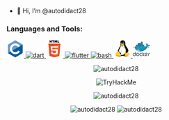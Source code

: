 - 👋 Hi, I’m @autodidact28
<!--- - 👀 I’m interested in 
- 🌱 I’m currently learning 
- 💞️ I’m looking to collaborate on ...
- 📫 How to reach me ... 
--->




<h3 align="left">Languages and Tools:</h3>
<p align="left">
  <a href="https://www.cprogramming.com/" target="_blank" rel="noreferrer">
    <img src="https://raw.githubusercontent.com/devicons/devicon/master/icons/c/c-original.svg" alt="c" width="40" height="40"/>
  </a>
  <a href="https://dart.dev" target="_blank" rel="noreferrer">
    <img src="https://www.vectorlogo.zone/logos/dartlang/dartlang-icon.svg" alt="dart" width="40" height="40"/>
  </a>
  <a href="https://www.w3.org/html/" target="_blank" rel="noreferrer">
    <img src="https://raw.githubusercontent.com/devicons/devicon/master/icons/html5/html5-original-wordmark.svg" alt="html5" width="40" height="40"/>
  </a>
  <a href="https://flutter.dev" target="_blank" rel="noreferrer">
    <img src="https://www.vectorlogo.zone/logos/flutterio/flutterio-icon.svg" alt="flutter" width="40" height="40"/>
  </a> 
  <a href="https://www.gnu.org/software/bash/" target="_blank"> 
    <img src="https://www.vectorlogo.zone/logos/gnu_bash/gnu_bash-icon.svg" alt="bash" width="40" height="40"/> 
  </a>
  <a href="https://www.linux.org/" target="_blank"> 
    <img src="https://raw.githubusercontent.com/devicons/devicon/master/icons/linux/linux-original.svg" alt="linux" width="40" height="40"/>
  </a>
  <a href="https://www.docker.com/" target="_blank"> 
    <img src="https://raw.githubusercontent.com/devicons/devicon/master/icons/docker/docker-original-wordmark.svg" alt="docker" width="40" height="40"/> 
  </a> 
</p>
<p align="center">
  <img src="https://komarev.com/ghpvc/?username=autodidact28&label=Profile%20views&color=0e75b6&style=flat" alt="autodidact28" />
</p> 
<p align="center">
 <img src="https://tryhackme-badges.s3.amazonaws.com/autodidact28.png" alt="TryHackMe">
</p>
<p align="center">
  <img width="500px" src="https://github-readme-stats.vercel.app/api/top-langs?username=autodidact28&show_icons=true&locale=en&layout=compact&theme=tokyonight" alt="autodidact28" />
</p>
<p align="center">
  <img width="400px" src="https://github-readme-stats.vercel.app/api?username=autodidact28&show_icons=true&locale=en&theme=tokyonight" alt="autodidact28"/>
  <img width="400px" src="https://github-readme-streak-stats.herokuapp.com/?user=autodidact28&theme=tokyonight" alt="autodidact28" />
</p>

<!---
Gaming-addicted/Gaming-addicted is a ✨ special ✨ repository because its `README.md` (this file) appears on your GitHub profile.
You can click the Preview link to take a look at your changes.
--->
